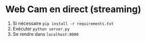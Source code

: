 # Web Cam en direct (streaming)

1. Si nécessaire `pip install -r requirements.txt`
2. Exécuter `python server.py`
3. Se rendre dans `localhost:8000` 